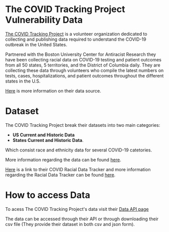 # The COVID Tracking Project Vulnerability Data

[The COVID Tracking Project](https://covidtracking.com/) is a volunteer organization dedicated to collecting and publishing data required to understand the COVID-19 outbreak in the United States. 

Partnered with the Boston University Center for Antiracist Research they have been collecting racial data on COVID-19 testing and patient outcomes from all 50 states, 5 territories, and the District of Columbia daily. They are collecting these data through volunteers who compile the latest numbers on tests, cases, hospitalizations, and patient outcomes throughout the different states in the U.S. 

[Here](https://covidtracking.com/about-data/sources) is more information on their data source. 


# Dataset 

The COVID Tracking Project break their datasets into two main categories: 
- **US Current and Historic Data** 
- **States Current and Historic Data**. 

Which consist race and ethnicity data for several COVID-19 catetories.

More information regarding the data can be found [here](https://covidtracking.com/data).

[Here](https://covidtracking.com/race) is a link to their COVID Racial Data Tracker and more information regarding the Racial Data Tracker can be found [here](https://covidtracking.com/race/about).

# How to access Data
To acess The COVID Tracking Project's data visit their [Data API page](https://covidtracking.com/data/api)

The data can be accessed through their API or through downloading their csv file (They provide their dataset in both csv and json form). 

